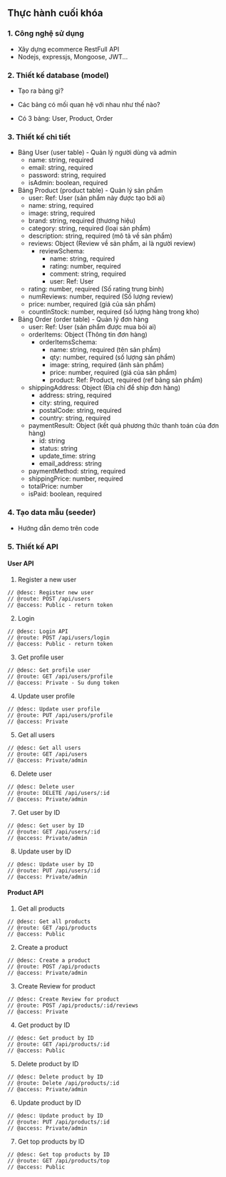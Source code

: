 ## Thực hành cuối khóa

### 1. Công nghệ sử dụng
- Xây dựng ecommerce RestFull API
- Nodejs, expressjs, Mongoose, JWT...

### 2. Thiết kế database (model) 

- Tạo ra bảng gì?
- Các bảng có mối quan hệ với nhau như thế nào?

- Có 3 bảng: User, Product, Order

### 3. Thiết kế chi tiết

- Bảng User (user table) - Quản lý người dùng và admin
  - name: string, required
  - email: string, required
  - password: string, required
  - isAdmin: boolean, required
- Bảng Product (product table) - Quản lý sản phẩm
  - user: Ref: User (sản phẩm này được tạo bởi ai)
  - name: string, required
  - image: string, required
  - brand: string, required (thương hiệu)
  - category: string, required (loại sản phẩm)
  - description: string, required (mô tả về sản phẩm)
  - reviews: Object (Review về sản phẩm, ai là người review)
     - reviewSchema:
       - name: string, required
       - rating: number, required
       - comment: string, required
       - user: Ref: User
  - rating: number, required (Số rating trung bình)
  - numReviews: number, required (Số lượng review)
  - price: number, required (giá của sản phẩm)
  - countInStock: number, required (số lượng hàng trong kho)
- Bảng Order (order table) - Quản lý đơn hàng
  - user: Ref: User (sản phẩm được mua bỏi ai)
  - orderItems: Object (Thông tin đơn hàng)
    - orderItemsSchema:
      - name: string, required (tên sản phẩm)
      - qty: number, required (số lượng sản phẩm)
      - image: string, required (ảnh sản phẩm)
      - price: number, required (giá của sản phẩm)
      - product: Ref: Product, required (ref bảng sản phẩm)
  - shippingAddress: Object (Địa chỉ để ship đơn hàng)
      - address: string, required
      - city: string, required
      - postalCode: string, required
      - country: string, required
  - paymentResult: Object (kết quả phương thức thanh toán của đơn hàng)
      - id: string
      - status: string
      - update_time: string
      - email_address: string
  - paymentMethod: string, required
  - shippingPrice: number, required
  - totalPrice: number
  - isPaid: boolean, required

### 4. Tạo data mẫu (seeder)

- Hướng dẫn demo trên code


### 5. Thiết kế API

#### User API

1. Register a new user

```
// @desc: Register new user
// @route: POST /api/users
// @access: Public - return token
```

2. Login

```
// @desc: Login API
// @route: POST /api/users/login
// @access: Public - return token
```

3. Get profile user

```
// @desc: Get profile user
// @route: GET /api/users/profile
// @access: Private - Su dung token
```

4. Update user profile

```
// @desc: Update user profile
// @route: PUT /api/users/profile
// @access: Private
```

5. Get all users

```
// @desc: Get all users
// @route: GET /api/users
// @access: Private/admin
```

6. Delete user

```
// @desc: Delete user
// @route: DELETE /api/users/:id
// @access: Private/admin
```

7. Get user by ID

```
// @desc: Get user by ID
// @route: GET /api/users/:id
// @access: Private/admin
```

8. Update user by ID

```
// @desc: Update user by ID
// @route: PUT /api/users/:id
// @access: Private/admin
```

#### Product API

1. Get all products

```
// @desc: Get all products
// @route: GET /api/products
// @access: Public
```

2. Create a product

```
// @desc: Create a product
// @route: POST /api/products
// @access: Private/admin
```

3. Create Review for product

```
// @desc: Create Review for product
// @route: POST /api/products/:id/reviews
// @access: Private
```

4. Get product by ID

```
// @desc: Get product by ID
// @route: GET /api/products/:id
// @access: Public
```

5. Delete product by ID

```
// @desc: Delete product by ID
// @route: Delete /api/products/:id
// @access: Private/admin
```

6. Update product by ID

```
// @desc: Update product by ID
// @route: PUT /api/products/:id
// @access: Private/admin
```

7. Get top products by ID

```
// @desc: Get top products by ID
// @route: GET /api/products/top
// @access: Public
```